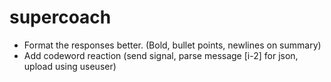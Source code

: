 # supercoach

- Format the responses better. (Bold, bullet points, newlines on summary)
- Add codeword reaction (send signal, parse message [i-2] for json, upload using useuser)
